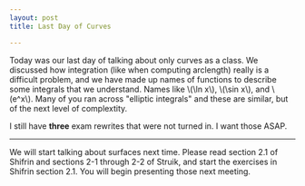 ```yaml
---
layout: post
title: Last Day of Curves

---
```


Today was our last day of talking about only curves as a class. We discussed how
integration (like when computing arclength) really is a difficult problem, and we
have made up names of functions to describe some integrals that we understand.
Names like \\(\ln x\\), \\(\sin x\\), and \\(e^x\\). Many of you ran across
"elliptic integrals" and these are similar, but of the next level of complextity.

I still have **three** exam rewrites that were not turned in. I want those ASAP.

----

We will start talking about surfaces next time. Please read section 2.1 of Shifrin and sections 2-1 through 2-2 of Struik, and start the exercises in Shifrin section 2.1. You will begin presenting those next meeting.

